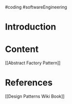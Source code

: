 #coding #softwareEngineering 
# Introduction 

# Content 
[[Abstract Factory Pattern]]


# References 
[[Design Patterns Wiki Book]]